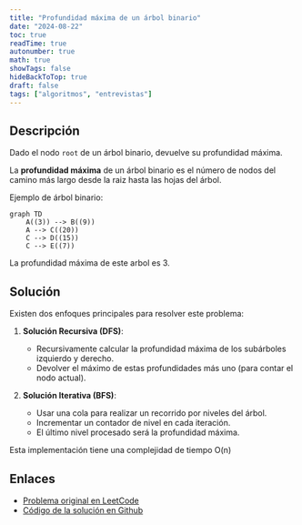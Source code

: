 ```yaml
---
title: "Profundidad máxima de un árbol binario"
date: "2024-08-22"
toc: true
readTime: true
autonumber: true
math: true
showTags: false
hideBackToTop: true
draft: false
tags: ["algoritmos", "entrevistas"]
---
```


## Descripción

Dado el nodo `root` de un árbol binario, devuelve su profundidad máxima.

La **profundidad máxima** de un árbol binario es el número de nodos del camino más largo desde la raiz hasta las hojas del árbol.

Ejemplo de árbol binario:

```mermaid
graph TD
    A((3)) --> B((9))
    A --> C((20))
    C --> D((15))
    C --> E((7))
```

La profundidad máxima de este arbol es 3.

## Solución

Existen dos enfoques principales para resolver este problema:

1. **Solución Recursiva (DFS)**:
   - Recursivamente calcular la profundidad máxima de los subárboles izquierdo y derecho.
   - Devolver el máximo de estas profundidades más uno (para contar el nodo actual).

2. **Solución Iterativa (BFS)**:
   - Usar una cola para realizar un recorrido por niveles del árbol.
   - Incrementar un contador de nivel en cada iteración.
   - El último nivel procesado será la profundidad máxima.

Esta implementación tiene una complejidad de tiempo O(n)

## Enlaces

* [Problema original en LeetCode](https://leetcode.com/problems/maximum-depth-of-binary-tree/)
* [Código de la solución en Github](https://github.com/cdgn-coding/leetcode-practice-guide/blob/main/binary_tree/max_depth/index.md)